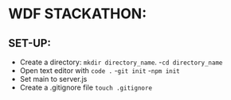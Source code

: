 # WDF STACKATHON:

## SET-UP:
   - Create a directory: `mkdir directory_name`.
   -`cd directory_name`
   - Open text editor with `code .`
   -`git init`
   -`npm init`
   - Set main to server.js
   - Create a .gitignore file `touch .gitignore`
